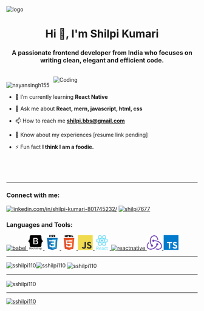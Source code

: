 ![logo](https://camo.githubusercontent.com/417e6e178a69cc045c656d083ba983a59303f099087090269c01cacc6741ef29/68747470733a2f2f7170682e66732e71756f726163646e2e6e65742f6d61696e2d71696d672d6661376234626463336232663733653734396535633263363436643461653133)
<br/>

<h1 align="center">Hi 👋, I'm Shilpi Kumari</h1>
<h3 align="center">A passionate frontend developer from India who focuses on writing clean, elegant and efficient code.</h3><br/>
<img align="right" margin-top="10px" alt="Coding" width="380" src="https://nadiaakter.com/wp-content/uploads/2022/09/601014116770475.6068beff4640a.gif">

<p align="left"> <img src="https://komarev.com/ghpvc/?username=nayansingh155&label=Profile%20views&color=0e75b6&style=flat" alt="nayansingh155" /> </p>





- 🌱 I’m currently learning **React Native**

- 💬 Ask me about **React, mern, javascript, html, css**

- 📫 How to reach me **shilpi.bbs@gmail.com**<br/>

- 📄 Know about my experiences [resume link pending]

- ⚡ Fun fact **I think I am a foodie.**<br/><br/><br/>



<br/>
<hr/>
<h3 align="left">Connect with me:</h3>
<p align="left">
<a href="https://linkedin.com/in/linkedin.com/in/shilpi-kumari-801745232/" target="blank"><img align="center" src="https://raw.githubusercontent.com/rahuldkjain/github-profile-readme-generator/master/src/images/icons/Social/linked-in-alt.svg" alt="linkedin.com/in/shilpi-kumari-801745232/" height="30" width="40" /></a>
<a href="https://instagram.com/shilpi7677" target="blank"><img align="center" src="https://raw.githubusercontent.com/rahuldkjain/github-profile-readme-generator/master/src/images/icons/Social/instagram.svg" alt="shilpi7677" height="30" width="40" /></a>
</p>



<h3 align="left">Languages and Tools:</h3>
<p align="left"> <a href="https://babeljs.io/" target="_blank" rel="noreferrer"> <img src="https://www.vectorlogo.zone/logos/babeljs/babeljs-icon.svg" alt="babel" width="40" height="40"/> </a> <a href="https://getbootstrap.com" target="_blank" rel="noreferrer"> <img src="https://raw.githubusercontent.com/devicons/devicon/master/icons/bootstrap/bootstrap-plain-wordmark.svg" alt="bootstrap" width="40" height="40"/> </a> <a href="https://www.w3schools.com/css/" target="_blank" rel="noreferrer"> <img src="https://raw.githubusercontent.com/devicons/devicon/master/icons/css3/css3-original-wordmark.svg" alt="css3" width="40" height="40"/> </a> <a href="https://www.w3.org/html/" target="_blank" rel="noreferrer"> <img src="https://raw.githubusercontent.com/devicons/devicon/master/icons/html5/html5-original-wordmark.svg" alt="html5" width="40" height="40"/> </a> <a href="https://developer.mozilla.org/en-US/docs/Web/JavaScript" target="_blank" rel="noreferrer"> <img src="https://raw.githubusercontent.com/devicons/devicon/master/icons/javascript/javascript-original.svg" alt="javascript" width="40" height="40"/> </a> <a href="https://reactjs.org/" target="_blank" rel="noreferrer"> <img src="https://raw.githubusercontent.com/devicons/devicon/master/icons/react/react-original-wordmark.svg" alt="react" width="40" height="40"/> </a> <a href="https://reactnative.dev/" target="_blank" rel="noreferrer"> <img src="https://reactnative.dev/img/header_logo.svg" alt="reactnative" width="40" height="40"/> </a> <a href="https://redux.js.org" target="_blank" rel="noreferrer"> <img src="https://raw.githubusercontent.com/devicons/devicon/master/icons/redux/redux-original.svg" alt="redux" width="40" height="40"/> </a> <a href="https://www.typescriptlang.org/" target="_blank" rel="noreferrer"> <img src="https://raw.githubusercontent.com/devicons/devicon/master/icons/typescript/typescript-original.svg" alt="typescript" width="40" height="40"/> </a> </p>
<hr/>

<p><img align="left" src="https://github-readme-stats.vercel.app/api/top-langs?username=sshilpi110&show_icons=true&locale=en&layout=compact" alt="sshilpi110" /></p>


<p><img align="left" src="https://github-readme-stats.vercel.app/api/top-langs?username=sshilpi110&show_icons=true&locale=en&layout=compact" alt="sshilpi110" /></p>

<p>&nbsp;<img align="center" src="https://github-readme-stats.vercel.app/api?username=sshilpi110&show_icons=true&locale=en" alt="sshilpi110" /></p><hr/>

<p><img align="center" src="https://github-readme-streak-stats.herokuapp.com/?user=sshilpi110&" alt="sshilpi110" /></p><hr/>



<p align="left"> <a href="https://github.com/ryo-ma/github-profile-trophy"><img src="https://github-profile-trophy.vercel.app/?username=sshilpi110" alt="sshilpi110" /></a> </p>

